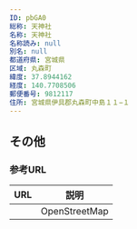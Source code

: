 ```yaml
---
ID: pbGA0
総称: 天神社
名称: 天神社
名称読み: null
別名: null
都道府県: 宮城県
区域: 丸森町
緯度: 37.8944162
経度: 140.7708506
郵便番号: 9812117
住所: 宮城県伊具郡丸森町中島１１−１
---
```


## その他

### 参考URL

| URL | 説明          |
| --- | ------------- |
|     | OpenStreetMap |
